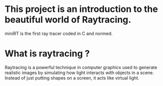 # This project is an introduction to the beautiful world of Raytracing.

miniRT is the first ray tracer coded in C and normed.

# What is raytracing ?
Raytracing is a powerful technique in computer graphics used to generate realistic images by simulating how light interacts with objects in a scene. Instead of just putting shapes on a screen, it acts like virtual light.
